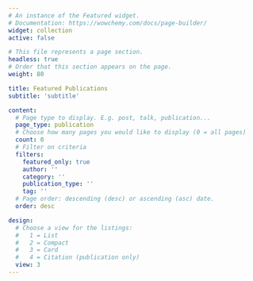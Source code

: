 ```yaml
---
# An instance of the Featured widget.
# Documentation: https://wowchemy.com/docs/page-builder/
widget: collection
active: false

# This file represents a page section.
headless: true
# Order that this section appears on the page.
weight: 80

title: Featured Publications
subtitle: 'subtitle'

content:
  # Page type to display. E.g. post, talk, publication...
  page_type: publication
  # Choose how many pages you would like to display (0 = all pages)
  count: 0
  # Filter on criteria
  filters:
    featured_only: true
    author: ''
    category: ''
    publication_type: ''
    tag: ''
  # Page order: descending (desc) or ascending (asc) date.
  order: desc

design:
  # Choose a view for the listings:
  #   1 = List
  #   2 = Compact
  #   3 = Card
  #   4 = Citation (publication only)
  view: 3
---
```

